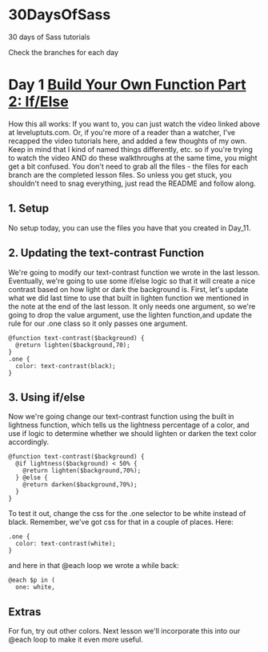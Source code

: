 30DaysOfSass
============

30 days of Sass tutorials

Check the branches for each day

# Day 1 [Build Your Own Function Part 2: If/Else](http://leveluptuts.com/tutorials/sass-tutorials/12-build-your-own-function-part-2-if-else)
How this all works:  If you want to, you can just watch the video linked above at leveluptuts.com. Or, if you're more of a reader than a watcher, I've recapped the video tutorials here, and added a few thoughts of my own. Keep in mind that I kind of named things differently, etc. so if you're trying to watch the video AND do these walkthroughs at the same time, you might get a bit confused. You don't need to grab all the files - the files for each branch are the completed lesson files. So unless you get stuck, you shouldn't need to snag everything, just read the README and follow along.

## 1. Setup
No setup today, you can use the files you have that you created in Day_11.


## 2. Updating the text-contrast Function
We're going to modify our text-contrast function we wrote in the last lesson. Eventually, we're going to use some if/else logic so that it will create a nice contrast based on how light or dark the background is. First, let's update what we did last time to use that built in lighten function we mentioned in the note at the end of the last lesson.  It only needs one argument, so we're going to drop the value argument, use the lighten function,and update the rule for our .one class so it only passes one argument.

```
@function text-contrast($background) {
  @return lighten($background,70);
}
.one {
  color: text-contrast(black);
}
```


## 3. Using if/else
Now we're going change our text-contrast function using the built in lightness function, which tells us the lightness percentage of a color, and use if logic to determine whether we should lighten or darken the text color accordingly.
```
@function text-contrast($background) {
  @if lightness($background) < 50% {
    @return lighten($background,70%);
  } @else {
    @return darken($background,70%);
  }
}
```

To test it out, change the css for the .one selector to be white instead of black.  Remember, we've got css for that in a couple of places.  Here:
```
.one {
  color: text-contrast(white);
}
```
and here in that @each loop we wrote a while back:
```
@each $p in (
  one: white,
```

## Extras
For fun, try out other colors.  Next lesson we'll incorporate this into our @each loop to make it even more useful.
